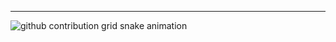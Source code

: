 ---
<picture>
  <source media="(prefers-color-scheme: dark)" srcset="https://raw.githubusercontent.com/alaric8/EMS/output/github-contribution-grid-snake-dark.svg">
  <source media="(prefers-color-scheme: light)" srcset="https://raw.githubusercontent.com/alaric8/EMS/output/github-contribution-grid-snake.svg">
  <img alt="github contribution grid snake animation" src="https://raw.githubusercontent.com/alaric8/EMS/output/github-contribution-grid-snake.svg">
</picture>
